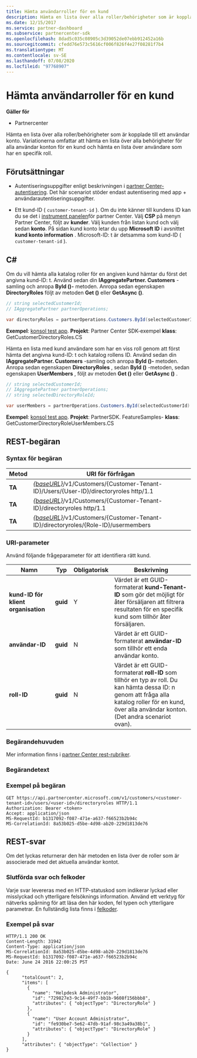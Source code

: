```yaml
---
title: Hämta användarroller för en kund
description: Hämta en lista över alla roller/behörigheter som är kopplade till ett användar konto. Variationerna omfattar att hämta en lista över alla behörigheter för alla användar konton för en kund och hämta en lista över användare som har en specifik roll.
ms.date: 12/15/2017
ms.service: partner-dashboard
ms.subservice: partnercenter-sdk
ms.openlocfilehash: 8dad5c035c08905c3d39052de07ebb912452a16b
ms.sourcegitcommit: cfedd76e573c5616cf006f826f4e27f08281f7b4
ms.translationtype: MT
ms.contentlocale: sv-SE
ms.lasthandoff: 07/08/2020
ms.locfileid: "97768907"
---
```

# <a name="get-user-roles-for-a-customer"></a>Hämta användarroller för en kund

**Gäller för**

- Partnercenter

Hämta en lista över alla roller/behörigheter som är kopplade till ett användar konto. Variationerna omfattar att hämta en lista över alla behörigheter för alla användar konton för en kund och hämta en lista över användare som har en specifik roll.

## <a name="prerequisites"></a>Förutsättningar

- Autentiseringsuppgifter enligt beskrivningen i [partner Center-autentisering](partner-center-authentication.md). Det här scenariot stöder endast autentisering med app + användarautentiseringsuppgifter.

- Ett kund-ID ( `customer-tenant-id` ). Om du inte känner till kundens ID kan du se det i [instrument panelen](https://partner.microsoft.com/dashboard)för partner Center. Välj **CSP** på menyn Partner Center, följt av **kunder**. Välj kunden från listan kund och välj sedan **konto**. På sidan kund konto letar du upp **Microsoft ID** i avsnittet **kund konto information** . Microsoft-ID: t är detsamma som kund-ID ( `customer-tenant-id` ).

## <a name="c"></a>C\#

Om du vill hämta alla katalog roller för en angiven kund hämtar du först det angivna kund-ID: t. Använd sedan din **IAggregatePartner. Customers** -samling och anropa **ById ()-** metoden. Anropa sedan egenskapen **DirectoryRoles** följt av metoden **Get ()** eller **GetAsync ()**.

``` csharp
// string selectedCustomerId;
// IAggregatePartner partnerOperations;

var directoryRoles = partnerOperations.Customers.ById(selectedCustomerId).DirectoryRoles.Get();
```

**Exempel**: [konsol test app](console-test-app.md). **Projekt**: Partner Center SDK-exempel **klass**: GetCustomerDirectoryRoles.CS

Hämta en lista med kund användare som har en viss roll genom att först hämta det angivna kund-ID: t och katalog rollens ID. Använd sedan din **IAggregatePartner. Customers** -samling och anropa **ById ()-** metoden. Anropa sedan egenskapen **DirectoryRoles** , sedan **ById ()** -metoden, sedan egenskapen **UserMembers** , följt av metoden **Get ()** eller **GetAsync ()** .

``` csharp
// string selectedCustomerId;
// IAggregatePartner partnerOperations;
// string selectedDirectoryRoleId;

var userMembers = partnerOperations.Customers.ById(selectedCustomerId).DirectoryRoles.ById(selectedDirectoryRoleId).UserMembers.Get();
```

**Exempel**: [konsol test app](console-test-app.md). **Projekt**: PartnerSDK. FeatureSamples- **klass**: GetCustomerDirectoryRoleUserMembers.CS

## <a name="rest-request"></a>REST-begäran

### <a name="request-syntax"></a>Syntax för begäran

| Metod  | URI för förfrågan                                                                                                           |
|---------|-----------------------------------------------------------------------------------------------------------------------|
| **TA** | [*{baseURL}*](partner-center-rest-urls.md)/v1/Customers/{Customer-Tenant-ID}/Users/{User-ID}/directoryroles http/1.1 |
| **TA** | [*{baseURL}*](partner-center-rest-urls.md)/v1/Customers/{Customer-Tenant-ID}/directoryroles http/1.1                 |
| **TA** | [*{baseURL}*](partner-center-rest-urls.md)/v1/Customers/{Customer-Tenant-ID}/directoryroles/{Role-ID}/usermembers    |

### <a name="uri-parameter"></a>URI-parameter

Använd följande frågeparameter för att identifiera rätt kund.

| Namn                   | Typ     | Obligatorisk | Beskrivning                                                                                                                                                                                                 |
|------------------------|----------|----------|-------------------------------------------------------------------------------------------------------------------------------------------------------------------------------------------------------------|
| **kund-ID för klient organisation** | **guid** | Y        | Värdet är ett GUID-formaterat **kund-Tenant-ID** som gör det möjligt för åter försäljaren att filtrera resultaten för en specifik kund som tillhör åter försäljaren.                                                      |
| **användar-ID**            | **guid** | N        | Värdet är ett GUID-formaterat **användar-ID** som tillhör ett enda användar konto.                                                                                                                            |
| **roll-ID**            | **guid** | N        | Värdet är ett GUID-formaterat **roll-ID** som tillhör en typ av roll. Du kan hämta dessa ID: n genom att fråga alla katalog roller för en kund, över alla användar konton. (Det andra scenariot ovan). |

### <a name="request-headers"></a>Begärandehuvuden

Mer information finns i [partner Center rest-rubriker](headers.md).

### <a name="request-body"></a>Begärandetext

### <a name="request-example"></a>Exempel på begäran

```http
GET https://api.partnercenter.microsoft.com/v1/customers/<customer-tenant-id>/users/<user-id>/directoryroles HTTP/1.1
Authorization: Bearer <token>
Accept: application/json
MS-RequestId: b1317092-f087-471e-a637-f66523b2b94c
MS-CorrelationId: 8a53b025-d5be-4d98-ab20-229d1813de76
```

## <a name="rest-response"></a>REST-svar

Om det lyckas returnerar den här metoden en lista över de roller som är associerade med det aktuella användar kontot.

### <a name="response-success-and-error-codes"></a>Slutförda svar och felkoder

Varje svar levereras med en HTTP-statuskod som indikerar lyckad eller misslyckad och ytterligare felsöknings information. Använd ett verktyg för nätverks spårning för att läsa den här koden, fel typen och ytterligare parametrar. En fullständig lista finns i [felkoder](error-codes.md).

### <a name="response-example"></a>Exempel på svar

```http
HTTP/1.1 200 OK
Content-Length: 31942
Content-Type: application/json
MS-CorrelationId: 8a53b025-d5be-4d98-ab20-229d1813de76
MS-RequestId: b1317092-f087-471e-a637-f66523b2b94c
Date: June 24 2016 22:00:25 PST

{
      "totalCount": 2,
      "items": [
        {
          "name": "Helpdesk Administrator",
          "id": "729827e3-9c14-49f7-bb1b-9608f156bbb8",
          "attributes": { "objectType": "DirectoryRole" }
        },
        {
          "name": "User Account Administrator",
          "id": "fe930be7-5e62-47db-91af-98c3a49a38b1",
          "attributes": { "objectType": "DirectoryRole" }
        }
      ],
      "attributes": { "objectType": "Collection" }
}
```
